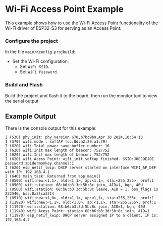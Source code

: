 # Wi-Fi Access Point Example

This example shows how to use the Wi-Fi Access Point functionality of the Wi-Fi driver of ESP32-S3 for serving as an Access Point.

### Configure the project

In the file `main/Kconfig.projbuild`:

* Set the Wi-Fi configuration.
    * Set `WiFi SSID`.
    * Set `WiFi Password`.

### Build and Flash

Build the project and flash it to the board, then run the monitor tool to view the serial output


## Example Output

There is the console output for this example:

```
I (530) phy_init: phy_version 670,b7bc9b9,Apr 30 2024,10:54:13
I (570) wifi:mode : softAP (cc:8d:a2:29:a1:79)
I (620) wifi:Total power save buffer number: 16
I (620) wifi:Init max length of beacon: 752/752
I (620) wifi:Init max length of beacon: 752/752
I (620) wifi Acess Point: wifi_init_softap finished. SSID:JOEJOEJOE password:spidermonkey channel:1
I (620) esp_netif_lwip: DHCP server started on interface WIFI_AP_DEF with IP: 192.168.4.1
I (640) main_task: Returned from app_main()
I (8500) wifi:new:<1,1>, old:<1,1>, ap:<1,1>, sta:<255,255>, prof:1
I (8500) wifi:station: 68:b6:b3:3d:5b:8c join, AID=1, bgn, 40U
I (8500) wifi:station: 68:b6:b3:3d:5b:8c leave, AID = 1, bss_flags is 232546, bss:0x3fca3314
I (8510) wifi:new:<1,0>, old:<1,1>, ap:<1,1>, sta:<255,255>, prof:1
I (11920) wifi:new:<1,1>, old:<1,0>, ap:<1,1>, sta:<255,255>, prof:1
I (11920) wifi:station: 68:b6:b3:3d:5b:8c join, AID=1, bgn, 40U
I (11940) wifi Acess Point: station 68:b6:b3:3d:5b:8c join, AID=1
I (11970) esp_netif_lwip: DHCP server assigned IP to a client, IP is: 192.168.4.2
```
